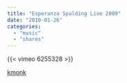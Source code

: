 ```yaml
---
title: "Esperanza Spalding Live 2009"
date: "2010-01-26"
categories:
  - "music"
  - "shares"
---
```


{{< vimeo 6255328 >}}

[kmonk](http://kmonk.info/post/333589056/esperanza-spalding-live-2009)
